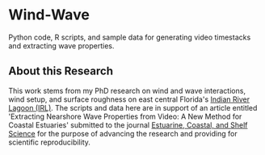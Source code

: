 # Wind-Wave
Python code, R scripts, and sample data for generating video timestacks and extracting wave properties.

## About this Research
This work stems from my PhD research on wind and wave interactions, wind setup, and surface roughness on east central Florida's [Indian River Lagoon (IRL)](https://en.wikipedia.org/wiki/Indian_River_Lagoon). The scripts and data here are in support of an article entitled 'Extracting Nearshore Wave Properties from Video: A New Method for Coastal Estuaries' submitted to the journal [Estuarine, Coastal, and Shelf Science](https://www.journals.elsevier.com/estuarine-coastal-and-shelf-science) for the purpose of advancing the research and providing for scientific reproducibility.
